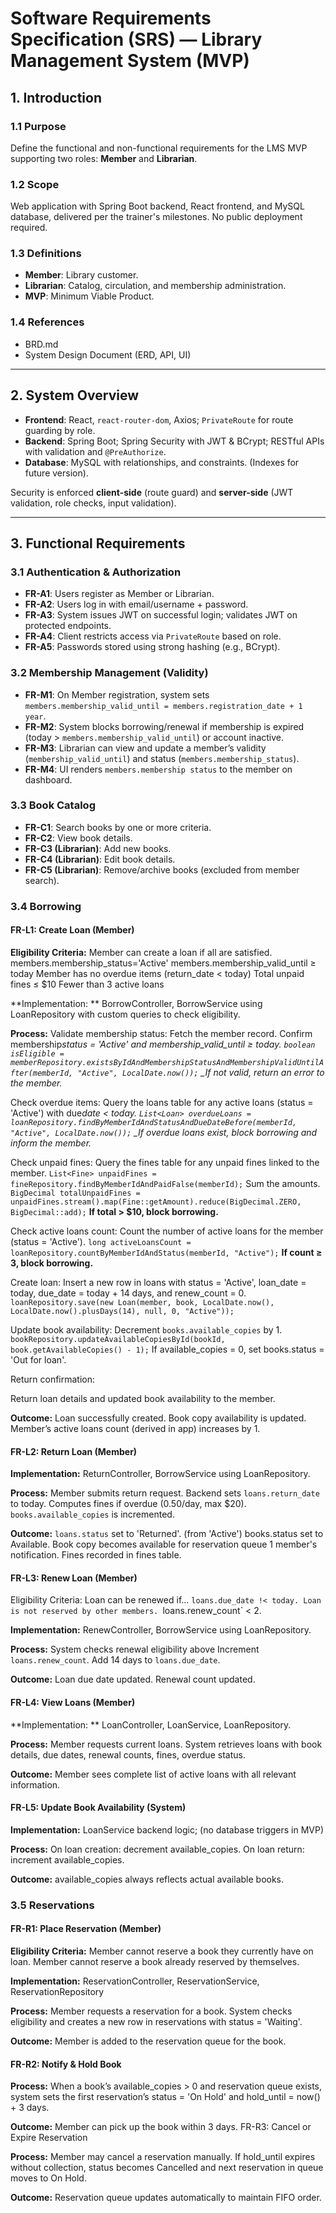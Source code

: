 # Software Requirements Specification (SRS) — Library Management System (MVP)

## 1. Introduction

### 1.1 Purpose

Define the functional and non-functional requirements for the LMS MVP supporting two roles: **Member** and **Librarian**.

### 1.2 Scope

Web application with Spring Boot backend, React frontend, and MySQL database, delivered per the trainer's milestones. No public deployment required.

### 1.3 Definitions

- **Member**: Library customer.
- **Librarian**: Catalog, circulation, and membership administration.
- **MVP**: Minimum Viable Product.

### 1.4 References

- BRD.md
- System Design Document (ERD, API, UI)

---

## 2. System Overview

- **Frontend**: React, `react-router-dom`, Axios; `PrivateRoute` for route guarding by role.
- **Backend**: Spring Boot; Spring Security with JWT & BCrypt; RESTful APIs with validation and `@PreAuthorize`.
- **Database**: MySQL with relationships, and constraints. (Indexes for future version).

Security is enforced **client-side** (route guard) and **server-side** (JWT validation, role checks, input validation).

---

## 3. Functional Requirements

### 3.1 Authentication & Authorization

- **FR-A1**: Users register as Member or Librarian.
- **FR-A2**: Users log in with email/username + password.
- **FR-A3**: System issues JWT on successful login; validates JWT on protected endpoints.
- **FR-A4**: Client restricts access via `PrivateRoute` based on role.
- **FR-A5**: Passwords stored using strong hashing (e.g., BCrypt).

### 3.2 Membership Management (Validity)

- **FR-M1**: On Member registration, system sets `members.membership_valid_until = members.registration_date + 1 year`.
- **FR-M2**: System blocks borrowing/renewal if membership is expired (today > `members.membership_valid_until`) or account inactive.
- **FR-M3**: Librarian can view and update a member’s validity (`membership_valid_until`) and status (`members.membership_status`).
- **FR-M4**: UI renders `members.membership status` to the member on dashboard.

### 3.3 Book Catalog

- **FR-C1**: Search books by one or more criteria.
- **FR-C2**: View book details.
- **FR-C3 (Librarian)**: Add new books.
- **FR-C4 (Librarian)**: Edit book details.
- **FR-C5 (Librarian)**: Remove/archive books (excluded from member search).

### 3.4 Borrowing

#### FR-L1: Create Loan (Member)

**Eligibility Criteria:** Member can create a loan if all are satisfied.
members.membership_status='Active'
members.membership_valid_until ≥ today
Member has no overdue items (return_date < today)
Total unpaid fines ≤ $10
Fewer than 3 active loans

**Implementation: **
BorrowController, BorrowService using LoanRepository with custom queries to check eligibility.

**Process:**
Validate membership status:
Fetch the member record.
Confirm membership*status = 'Active' and membership_valid_until ≥ today.
`boolean isEligible = memberRepository.existsByIdAndMembershipStatusAndMembershipValidUntilAfter(memberId, "Active", LocalDate.now());`
\_If not valid, return an error to the member.*

Check overdue items:
Query the loans table for any active loans (status = 'Active') with due*date < today.
`List<Loan> overdueLoans = loanRepository.findByMemberIdAndStatusAndDueDateBefore(memberId, "Active", LocalDate.now());`
\_If overdue loans exist, block borrowing and inform the member.*

Check unpaid fines:
Query the fines table for any unpaid fines linked to the member.
`List<Fine> unpaidFines = fineRepository.findByMemberIdAndPaidFalse(memberId);`
Sum the amounts.
`BigDecimal totalUnpaidFines = unpaidFines.stream().map(Fine::getAmount).reduce(BigDecimal.ZERO, BigDecimal::add);`
**If total > $10, block borrowing.**

Check active loans count:
Count the number of active loans for the member (status = 'Active').
`long activeLoansCount = loanRepository.countByMemberIdAndStatus(memberId, "Active");`
**If count ≥ 3, block borrowing.**

Create loan:
Insert a new row in loans with status = 'Active', loan_date = today, due_date = today + 14 days, and renew_count = 0.
`loanRepository.save(new Loan(member, book, LocalDate.now(), LocalDate.now().plusDays(14), null, 0, "Active"));`

Update book availability:
Decrement `books.available_copies` by 1.
`bookRepository.updateAvailableCopiesById(bookId, book.getAvailableCopies() - 1);`
If available_copies = 0, set books.status = 'Out for loan'.

Return confirmation:

Return loan details and updated book availability to the member.

**Outcome:**
Loan successfully created.
Book copy availability is updated.
Member’s active loans count (derived in app) increases by 1.

#### FR-L2: Return Loan (Member)

**Implementation:**
ReturnController, BorrowService using LoanRepository.

**Process:**
Member submits return request.
Backend sets `loans.return_date` to today.
Computes fines if overdue (0.50/day, max $20).
`books.available_copies` is incremented.

**Outcome:**
`loans.status` set to 'Returned'. (from 'Active')
books.status set to Available.
Book copy becomes available for reservation queue 1 member's notification.
Fines recorded in fines table.

#### FR-L3: Renew Loan (Member)

Eligibility Criteria: Loan can be renewed if...
`loans.due_date !< today.
Loan is not reserved by other members.
`loans.renew_count` < 2.

**Implementation:**
RenewController, BorrowService using LoanRepository.

**Process:**
System checks renewal eligibility above
Increment `loans.renew_count`.
Add 14 days to `loans.due_date`.

**Outcome:**
Loan due date updated.
Renewal count updated.

#### FR-L4: View Loans (Member)

**Implementation: **
LoanController, LoanService, LoanRepository.

**Process:**
Member requests current loans.
System retrieves loans with book details, due dates, renewal counts, fines, overdue status.

**Outcome:**
Member sees complete list of active loans with all relevant information.

#### FR-L5: Update Book Availability (System)

**Implementation:**
LoanService backend logic; (no database triggers in MVP)

**Process:**
On loan creation: decrement available_copies.
On loan return: increment available_copies.

**Outcome:**
available_copies always reflects actual available books.

### 3.5 Reservations

#### FR-R1: Place Reservation (Member)

**Eligibility Criteria:**
Member cannot reserve a book they currently have on loan.
Member cannot reserve a book already reserved by themselves.

**Implementation:**
ReservationController, ReservationService, ReservationRepository

**Process:**
Member requests a reservation for a book.
System checks eligibility and creates a new row in reservations with status = 'Waiting'.

**Outcome:**
Member is added to the reservation queue for the book.

#### FR-R2: Notify & Hold Book

**Process:**
When a book’s available_copies > 0 and reservation queue exists, system sets the first reservation’s status = 'On Hold' and hold_until = now() + 3 days.

**Outcome:**
Member can pick up the book within 3 days.
FR-R3: Cancel or Expire Reservation

**Process:**
Member may cancel a reservation manually.
If hold_until expires without collection, status becomes Cancelled and next reservation in queue moves to On Hold.

**Outcome:**
Reservation queue updates automatically to maintain FIFO order.

